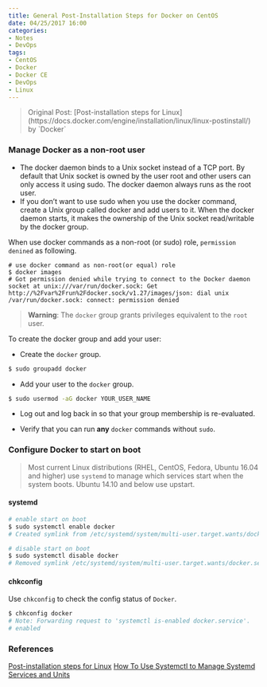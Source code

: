 ```yaml
---
title: General Post-Installation Steps for Docker on CentOS
date: 04/25/2017 16:00
categories:
- Notes
- DevOps
tags:
- CentOS
- Docker
- Docker CE
- DevOps
- Linux
---
```


<blockquote class="blockquote-center" >
Original Post: [Post-installation steps for Linux](https://docs.docker.com/engine/installation/linux/linux-postinstall/)
by `Docker`
</blockquote>

### Manage Docker as a non-root user
* The docker daemon binds to a Unix socket instead of a TCP port. By default that Unix socket is owned by the user root and other users can only access it using sudo. The docker daemon always runs as the root user.
* If you don’t want to use sudo when you use the docker command, create a Unix group called docker and add users to it. When the docker daemon starts, it makes the ownership of the Unix socket read/writable by the docker group.

When use docker commands as a non-root (or sudo) role, `permission denined` as following.
```log
# use docker command as non-root(or equal) role
$ docker images
# Got permission denied while trying to connect to the Docker daemon socket at unix:///var/run/docker.sock: Get http://%2Fvar%2Frun%2Fdocker.sock/v1.27/images/json: dial unix /var/run/docker.sock: connect: permission denied
```

> **Warning**: The `docker` group grants privileges equivalent to the `root` user.

To create the docker group and add your user:
* Create the `docker` group.
```bash
$ sudo groupadd docker
```
* Add your user to the `docker` group.
```bash
$ sudo usermod -aG docker YOUR_USER_NAME
```
* Log out and log back in so that your group membership is re-evaluated.

* Verify that you can run **any** `docker` commands without `sudo`.

<!-- more -->

### Configure Docker to start on boot
> Most current Linux distributions (RHEL, CentOS, Fedora, Ubuntu 16.04 and higher) use `systemd` to manage which services start when the system boots. Ubuntu 14.10 and below use upstart.

#### systemd
```bash
# enable start on boot
$ sudo systemctl enable docker
# Created symlink from /etc/systemd/system/multi-user.target.wants/docker.service to /usr/lib/systemd/system/docker.service.

# disable start on boot
$ sudo systemctl disable docker
# Removed symlink /etc/systemd/system/multi-user.target.wants/docker.service
```
#### chkconfig
Use `chkconfig` to check the config status of `Docker`.
```bash
$ chkconfig docker
# Note: Forwarding request to 'systemctl is-enabled docker.service'.
# enabled
```

### References
[Post-installation steps for Linux](https://docs.docker.com/engine/installation/linux/linux-postinstall/)
[How To Use Systemctl to Manage Systemd Services and Units](https://www.digitalocean.com/community/tutorials/how-to-use-systemctl-to-manage-systemd-services-and-units)